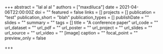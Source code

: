 +++
abstract = "lal al al "
authors = ["maxdiluca"]
date = 2021-04-06T22:00:00Z
doi = ""
featured = false
links = []
projects = []
publication = "test"
publication_short = "blah"
publication_types = []
publishDate = ""
slides = ""
summary = ""
tags = []
title = "A conference paper"
url_code = ""
url_dataset = ""
url_pdf = ""
url_poster = ""
url_project = ""
url_slides = ""
url_source = ""
url_video = ""
[image]
caption = ""
focal_point = ""
preview_only = false

+++
